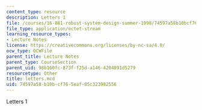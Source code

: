 ```yaml
---
content_type: resource
description: Letters 1
file: /courses/16-881-robust-system-design-summer-1998/74597a58b10bcf765eaf05c323982556_letters.mcd
file_type: application/octet-stream
learning_resource_types:
- Lecture Notes
license: https://creativecommons.org/licenses/by-nc-sa/4.0/
ocw_type: OCWFile
parent_title: Lecture Notes
parent_type: CourseSection
parent_uid: 98b160fc-873f-f25d-a146-4204891d5279
resourcetype: Other
title: letters.mcd
uid: 74597a58-b10b-cf76-5eaf-05c323982556
---
```

Letters 1